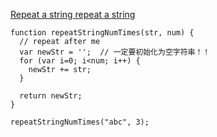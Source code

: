 [Repeat a string repeat a string](https://www.freecodecamp.com/challenges/repeat-a-string-repeat-a-string)

    function repeatStringNumTimes(str, num) {
      // repeat after me
      var newStr = '';  // 一定要初始化为空字符串！！
      for (var i=0; i<num; i++) {
        newStr += str;
      }  
      
      return newStr;
    }
    
    repeatStringNumTimes("abc", 3);